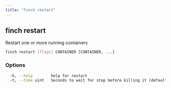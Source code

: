 ```yaml
---
title: "finch restart"
---
```


## finch restart

Restart one or more running containers

```bash
finch restart [flags] CONTAINER [CONTAINER, ...]
```

### Options

```bash
  -h, --help        help for restart
  -t, --time uint   Seconds to wait for stop before killing it (default 10)
```
